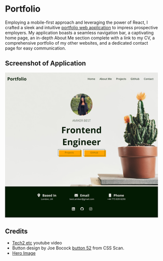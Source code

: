 # Portfolio

Employing a mobile-first approach and leveraging the power of React, I crafted a sleek and intuitive [portfolio web application](https://amikerb.github.io/Portfolio/) to impress prospective employers. My application boasts a seamless navigation bar, a captivating home page, an in-depth About Me section complete with a link to my CV, a comprehensive portfolio of my other websites, and a dedicated contact page for easy communication.

## Screenshot of Application

![alt text](./public/images/ScreenshotOnDesktop.png)

## Credits 

- [Tech2 etc](https://www.youtube.com/watch?v=0h2b4ftbZcU&t=321s) youtube video
- Button design by Joe Bocock [button 52](https://getcssscan.com/css-buttons-examples) from CSS Scan.
- [Hero Image](https://www.pexels.com/photo/green-cactus-plant-on-pot-403571/)

